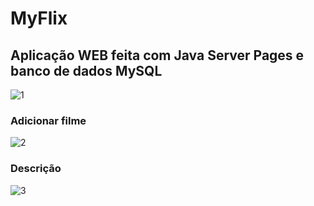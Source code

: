 # MyFlix
## Aplicação WEB feita com Java Server Pages e banco de dados MySQL
 
![1](https://user-images.githubusercontent.com/70181068/113492915-8c5d9e80-94b1-11eb-908c-bfcde9976882.png)
 
 
 ### Adicionar filme
![2](https://user-images.githubusercontent.com/70181068/113492912-89fb4480-94b1-11eb-96c5-c627d6c3f5c4.png)

### Descrição
![3](https://user-images.githubusercontent.com/70181068/113603857-d8782280-961a-11eb-8189-2ebeb805a2c0.png)

